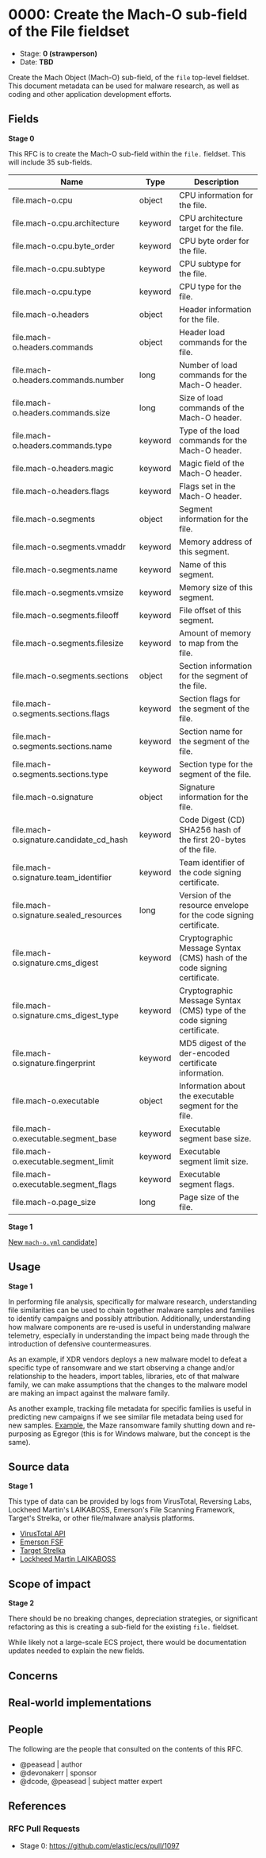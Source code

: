 # 0000: Create the Mach-O sub-field of the File fieldset

- Stage: **0 (strawperson)**
- Date: **TBD**

Create the Mach Object (Mach-O) sub-field, of the `file` top-level fieldset. This document metadata can be used for malware research, as well as coding and other application development efforts.

## Fields

**Stage 0**

This RFC is to create the Mach-O sub-field within the `file.` fieldset. This will include 35 sub-fields.

|   Name                                     |   Type     |   Description                                                               |
|--------------------------------------------|------------|-----------------------------------------------------------------------------|
|   file.mach-o.cpu                          |   object   |   CPU information for the file.                                             |
|   file.mach-o.cpu.architecture             |   keyword  |   CPU architecture target for the file.                                     |
|   file.mach-o.cpu.byte_order               |   keyword  |   CPU byte order for the file.                                              |
|   file.mach-o.cpu.subtype                  |   keyword  |   CPU subtype for the file.                                                 |
|   file.mach-o.cpu.type                     |   keyword  |   CPU type for the file.                                                    |
|   file.mach-o.headers                      |   object   |   Header information for the file.                                          |
|   file.mach-o.headers.commands             |   object   |   Header load commands for the file.                                        |
|   file.mach-o.headers.commands.number      |   long     |   Number of load commands for the Mach-O header.                            |
|   file.mach-o.headers.commands.size        |   long     |   Size of load commands of the Mach-O header.                               |
|   file.mach-o.headers.commands.type        |   keyword  |   Type of the load commands for the Mach-O header.                          |
|   file.mach-o.headers.magic                |   keyword  |   Magic field of the Mach-O header.                                         |
|   file.mach-o.headers.flags                |   keyword  |   Flags set in the Mach-O header.                                           |
|   file.mach-o.segments                     |   object   |   Segment information for the file.                                         |
|   file.mach-o.segments.vmaddr              |   keyword  |   Memory address of this segment.                                           |
|   file.mach-o.segments.name                |   keyword  |   Name of this segment.                                                     |
|   file.mach-o.segments.vmsize              |   keyword  |   Memory size of this segment.                                              |
|   file.mach-o.segments.fileoff             |   keyword  |   File offset of this segment.                                              |
|   file.mach-o.segments.filesize            |   keyword  |   Amount of memory to map from the file.                                    |
|   file.mach-o.segments.sections            |   object   |   Section information for the segment of the file.                          |
|   file.mach-o.segments.sections.flags      |   keyword  |   Section flags for the segment of the file.                                |
|   file.mach-o.segments.sections.name       |   keyword  |   Section name for the segment of the file.                                 |
|   file.mach-o.segments.sections.type       |   keyword  |   Section type for the segment of the file.                                 |
|   file.mach-o.signature                    |   object   |   Signature information for the file.                                       |
|   file.mach-o.signature.candidate_cd_hash  |   keyword  |   Code Digest (CD) SHA256 hash of the first 20-bytes of the file.           |
|   file.mach-o.signature.team_identifier    |   keyword  |   Team identifier of the code signing certificate.                          |
|   file.mach-o.signature.sealed_resources   |   long     |   Version of the resource envelope for the code signing certificate.        |
|   file.mach-o.signature.cms_digest         |   keyword  |   Cryptographic Message Syntax (CMS) hash of the code signing certificate.  |
|   file.mach-o.signature.cms_digest_type    |   keyword  |   Cryptographic Message Syntax (CMS) type of the code signing certificate.  |
|   file.mach-o.signature.fingerprint        |   keyword  |   MD5 digest of the der-encoded certificate information.                    |
|   file.mach-o.executable                   |   object   |   Information about the executable segment for the file.                    |
|   file.mach-o.executable.segment_base      |   keyword  |   Executable segment base size.                                             |
|   file.mach-o.executable.segment_limit     |   keyword  |   Executable segment limit size.                                            |
|   file.mach-o.executable.segment_flags     |   keyword  |   Executable segment flags.                                                 |
|   file.mach-o.page_size                    |   long     |   Page size of the file.                                                    |


**Stage 1**  

[New `mach-o.yml` candidate](mach-o/mach-o.yml)]

<!--
Stage 3: Add or update all remaining field definitions. The list should now be exhaustive. The goal here is to validate the technical details of all remaining fields and to provide a basis for releasing these field definitions as beta in the schema. Use GitHub code blocks with yml syntax formatting.
-->

## Usage

**Stage 1**  

In performing file analysis, specifically for malware research, understanding file similarities can be used to chain together malware samples and families to identify campaigns and possibly attribution. Additionally, understanding how malware components are re-used is useful in understanding malware telemetry, especially in understanding the impact being made through the introduction of defensive countermeasures.

As an example, if XDR vendors deploys a new malware model to defeat a specific type of ransomware and we start observing a change and/or relationship to the headers, import tables, libraries, etc of that malware family, we can make assumptions that the changes to the malware model are making an impact against the malware family.

As another example, tracking file metadata for specific families is useful in predicting new campaigns if we see similar file metadata being used for new samples. [Example](https://www.bleepingcomputer.com/news/security/maze-ransomware-is-shutting-down-its-cybercrime-operation/), the Maze ransomware family shutting down and re-purposing as Egregor (this is for Windows malware, but the concept is the same).

## Source data

**Stage 1**

This type of data can be provided by logs from VirusTotal, Reversing Labs, Lockheed Martin's LAIKABOSS, Emerson's File Scanning Framework, Target's Strelka, or other file/malware analysis platforms.

* [VirusTotal API](https://developers.virustotal.com/v3.0/reference)
* [Emerson FSF](https://github.com/EmersonElectricCo/fsf)
* [Target Strelka](https://github.com/target/strelka)
* [Lockheed Martin LAIKABOSS](https://github.com/lmco/laikaboss)

<!--
Stage 1: Provide a high-level description of example sources of data. This does not yet need to be a concrete example of a source document, but instead can simply describe a potential source (e.g. nginx access log). This will ultimately be fleshed out to include literal source examples in a future stage. The goal here is to identify practical sources for these fields in the real world. ~1-3 sentences or unordered list.
-->

<!--
Stage 2: Included a real world example source document. Ideally this example comes from the source(s) identified in stage 1. If not, it should replace them. The goal here is to validate the utility of these field changes in the context of a real world example. Format with the source name as a ### header and the example document in a GitHub code block with json formatting.
-->

<!--
Stage 3: Add more real world example source documents so we have at least 2 total, but ideally 3. Format as described in stage 2.
-->

## Scope of impact

**Stage 2**

There should be no breaking changes, depreciation strategies, or significant refactoring as this is creating a sub-field for the existing `file.` fieldset.

While likely not a large-scale ECS project, there would be documentation updates needed to explain the new fields.

<!--
Stage 2: Identifies scope of impact of changes. Are breaking changes required? Should deprecation strategies be adopted? Will significant refactoring be involved? Break the impact down into:
 * Ingestion mechanisms (e.g. beats/logstash)
 * Usage mechanisms (e.g. Kibana applications, detections)
 * ECS project (e.g. docs, tooling)
The goal here is to research and understand the impact of these changes on users in the community and development teams across Elastic. 2-5 sentences each.
-->

## Concerns

<!--
Stage 1: Identify potential concerns, implementation challenges, or complexity. Spend some time on this. Play devil's advocate. Try to identify the sort of non-obvious challenges that tend to surface later. The goal here is to surface risks early, allow everyone the time to work through them, and ultimately document resolution for posterity's sake.
-->

<!--
Stage 2: Document new concerns or resolutions to previously listed concerns. It's not critical that all concerns have resolutions at this point, but it would be helpful if resolutions were taking shape for the most significant concerns.
-->

<!--
Stage 3: Document resolutions for all existing concerns. Any new concerns should be documented along with their resolution. The goal here is to eliminate the risk of churn and instability by resolving outstanding concerns.
-->

<!--
Stage 4: Document any new concerns and their resolution. The goal here is to eliminate risk of churn and instability by ensuring all concerns have been addressed.
-->

## Real-world implementations

<!--
Stage 4: Identify at least one real-world, production-ready implementation that uses these updated field definitions. An example of this might be a GA feature in an Elastic application in Kibana.
-->

## People

The following are the people that consulted on the contents of this RFC.

* @peasead | author
* @devonakerr | sponsor
* @dcode, @peasead | subject matter expert

## References

<!-- Insert any links appropriate to this RFC in this section. -->

### RFC Pull Requests

<!-- An RFC should link to the PRs for each of it stage advancements. -->

* Stage 0: https://github.com/elastic/ecs/pull/1097

<!--
* Stage 1: https://github.com/elastic/ecs/pull/NNN
...
-->
